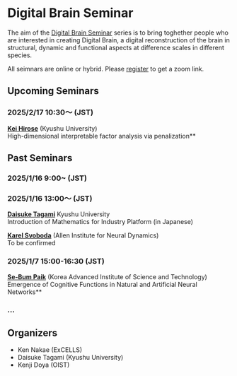 # Digital Brain Seminar

The aim of the [Digital Brain Seminar](https://boatneck-weeder-7b7.notion.site/Digital-Brain-Seminar-90cc94badac64d32a281cba4245ed66d) series is to bring toghether people who are interested in creating Digital Brain, a digital reconstruction of the brain in structural, dynamic and functional aspects at difference scales in different species.

All seimnars are online or hybrid. Please [register](https://boatneck-weeder-7b7.notion.site/Digital-Brain-Seminar-90cc94badac64d32a281cba4245ed66d) to get a zoom link.

## Upcoming Seminars

### 2025/2/17 10:30〜 (JST)

**[Kei Hirose](https://keihirose.com/)** (Kyushu University)  
High-dimensional interpretable factor analysis via penalization**

## Past Seminars

### 2025/1/16 9:00~ (JST)

### 2025/1/16 13:00〜 (JST)

[**Daisuke Tagami**](https://hyoka.ofc.kyushu-u.ac.jp/html/100023049_ja.html) Kyushu University  
Introduction of Mathematics for Industry Platform (in Japanese)

**[Karel Svoboda](https://alleninstitute.org/person/karel-svoboda-2/)** (Allen Institute for Neural Dynamics)  
To be confirmed

### 2025/1/7 15:00-16:30 (JST)

[**Se-Bum Paik**](https://cogi.kaist.ac.kr/) (Korea Advanced Institute of Science and Technology)  
Emergence of Cognitive Functions in Natural and Artificial Neural Networks**

### ...

## Organizers
* Ken Nakae (ExCELLS)
* Daisuke Tagami (Kyushu University)
* Kenji Doya (OIST)


